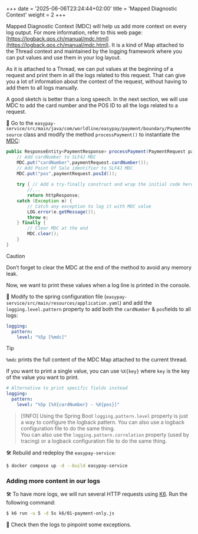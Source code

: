+++
date = '2025-06-06T23:24:44+02:00'
title = 'Mapped Diagnostic Context'
weight = 2
+++

Mapped Diagnostic Context (MDC) will help us add more context on every log output. For more information, refer to this
web page: [https://logback.qos.ch/manual/mdc.html](https://logback.qos.ch/manual/mdc.html).
It is a kind of Map attached to the Thread context and maintained by the logging framework where you can put values and
use them in your log layout.

As it is attached to a Thread, we can put values at the beginning of a request and print them in all the logs related to
this request.
That can give you a lot of information about the context of the request, without having to add them to all logs
manually.

A good sketch is better than a long speech. In the next section, we will use MDC to add the card number and the POS ID
to all the logs related to a request.

📝 Go to the ``easypay-service/src/main/java/com/worldline/easypay/payment/boundary/PaymentResource`` class and modify
the method ``processPayment()`` to instantiate the [MDC](https://logback.qos.ch/manual/mdc.html):

```java
public ResponseEntity<PaymentResponse> processPayment(PaymentRequest paymentRequest) {
    // Add cardNumber to SLF4J MDC 
    MDC.put("cardNumber",paymentRequest.cardNumber());
    // Add Point Of Sale identifier to SLF4J MDC
    MDC.put("pos",paymentRequest.posId());
            
    try { // Add a try-finally construct and wrap the initial code here 
        //...
        return httpResponse;
    catch (Exception e) { 
        // Catch any exception to log it with MDC value
        LOG.error(e.getMessage());
        throw e;
    } finally {
        // Clear MDC at the end
        MDC.clear();
    }
}
```

> [!CAUTION]
> Don’t forget to clear the MDC at the end of the method to avoid any memory leak.

Now, we want to print these values when a log line is printed in the console.

📝 Modify to the spring configuration file (``easypay-service/src/main/resources/application.yaml``) and add the
`logging.level.pattern` property to add both the ``cardNumber`` & ``pos``fields to all logs:

```yaml
logging:
  pattern:
    level: "%5p [%mdc]"
```

> [!TIP]
> `%mdc` prints the full content of the MDC Map attached to the current thread.
>
> If you want to print a single value, you can use `%X{key}` where `key` is the key of the value you want to print.

```yaml
# Alternative to print specific fields instead
logging:
  pattern:
    level: "%5p [%X{cardNumber} - %X{pos}]"
```

> [!INFO]
> Using the Spring Boot ``logging.pattern.level`` property is just a way to configure the logback pattern. You can also
> use a logback configuration file to do the same thing.  
> You can also use the ``logging.pattern.correlation`` property (used by tracing) or a logback configuration file to do
> the same thing.

🛠️ Rebuild and redeploy the `easypay-service`:

```bash
$ docker compose up -d --build easypay-service
```

### Adding more content in our logs

🛠️ To have more logs, we will run several HTTP requests using [K6](https://k6.io/). Run the following command:

```bash
$ k6 run -u 5 -d 5s k6/01-payment-only.js
```

👀 Check then the logs to pinpoint some exceptions.